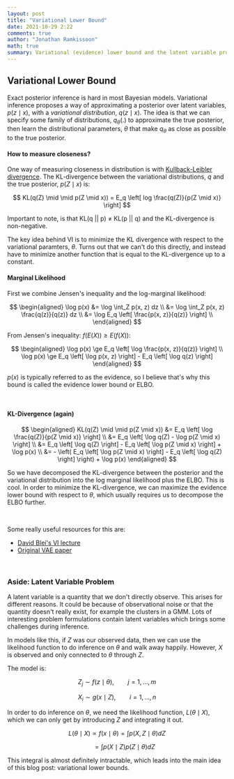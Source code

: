 ```yaml
---
layout: post
title: "Variational Lower Bound"
date: 2021-10-29 2:22
comments: true
author: "Jonathan Ramkissoon"
math: true
summary: Variational (evidence) lower bound and the latent variable problem 
---
```


## Variational Lower Bound

Exact posterior inference is hard in most Bayesian models. Variational inference proposes a way of approximating a posterior over latent variables, $p(z \mid x)$, with a _variational distribution_, $q(z \mid x)$. The idea is that we can specify some family of distributions, $q_{\theta}(.)$ to approximate the true posterior, then learn the distributional parameters, $\theta$ that make $q_{\theta}$ as close as possible to the true posterior. 

#### How to measure closeness? 

One way of measuring closeness in distribution is with [Kullback-Leibler divergence](https://en.wikipedia.org/wiki/Kullback–Leibler_divergence). The KL-divergence between the variational distributions, $q$ and the true posterior, $p(Z \mid x)$ is: 

$$ KL(q(Z) \mid \mid p(Z \mid x)) = E_q \left[ log \frac{q(Z)}{p(Z \mid x)} \right] $$

Important to note, is that KL(q \|\| p) $\ne$ KL(p \|\| q) and the KL-divergence is non-negative. 

The key idea behind VI is to minimize the KL divergence with respect to the variational paramters, $\theta$. Turns out that we can't do this directly, and instead have to minimize another function that is equal to the KL-divergence up to a constant. 


#### Marginal Likelihood

First we combine Jensen's inequality and the log-marginal likelihood: 


$$
\begin{aligned}
\log p(x) &= \log \int_Z p(x, z) dz \\
&= \log \int_Z p(x, z) \frac{q(z)}{q(z)} dz \\
&= \log E_q \left[ \frac{p(x, z)}{q(z)} \right] \\
\end{aligned}
$$


From Jensen's inequality: $f(E(X)) \ge E(f(X))$:

$$
\begin{aligned}
\log p(x) \ge E_q \left[ \log \frac{p(x, z)}{q(z)} \right] \\
\log p(x) \ge E_q \left[ \log p(x, z) \right] - E_q \left[ \log q(z) \right]
\end{aligned}
$$

$p(x)$ is typically referred to as the evidence, so I believe that's why this bound is called the evidence lower bound or ELBO. 

&nbsp;

#### KL-Divergence (again)

$$ 
\begin{aligned}
KL(q(Z) \mid \mid p(Z \mid x)) &= E_q \left[ \log \frac{q(Z)}{p(Z \mid x)} \right] \\
&= E_q \left[ \log q(Z) - \log p(Z \mid x) \right] \\
&= E_q \left[ \log q(Z) \right] - E_q \left[ \log p(Z \mid x) \right] + \log p(x) \\
&= - \left( E_q \left[ \log p(Z \mid x) \right] - E_q \left[ \log q(Z) \right] \right) + \log p(x)
\end{aligned}
$$

So we have decomposed the KL-divergence between the posterior and the variational distribution into the log marginal likelihood plus the ELBO. This is cool. In order to minimize the KL-divergence, we can maximize the evidence lower bound with respect to $\theta$, which usually requires us to decompose the ELBO further. 

&nbsp;

Some really useful resources for this are: 

- [David Blei's VI lecture](https://www.cs.princeton.edu/courses/archive/fall11/cos597C/lectures/variational-inference-i.pdf)
- [Original VAE paper](https://arxiv.org/pdf/1312.6114.pdf)


&nbsp;

### Aside: Latent Variable Problem 

A latent variable is a quantity that we don't directly observe. This arises for different reasons. It could be because of observational noise or that the quantity doesn't really exist, for example the clusters in a GMM. Lots of interesting problem formulations contain latent variables which brings some challenges during inference. 

In models like this, if $Z$ was our observed data, then we can use the likelihood function to do inference on $\theta$ and walk away happily. However, $X$ is observed and only connected to $\theta$ through $Z$. 

The model is: 

$$ Z_j \sim f(z \mid \theta), \qquad j = 1, ..., m $$

$$ X_i \sim g(x \mid Z), \qquad i = 1, ..., n $$

In order to do inference on $\theta$, we need the likelihood function, $L(\theta \mid X)$, which we can only get by introducing $Z$ and integrating it out. 

$$ L(\theta \mid X) \propto f(x \mid \theta) = \int p(X, Z \mid \theta) dZ $$

$$ \qquad = \int p(X \mid Z) p(Z \mid \theta) dZ $$


This integral is almost definitely intractable, which leads into the main idea of this blog post: variational lower bounds. 